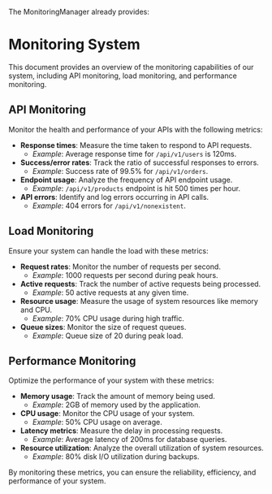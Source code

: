 The MonitoringManager already provides:
# Monitoring System

This document provides an overview of the monitoring capabilities of our system, including API monitoring, load monitoring, and performance monitoring.

## API Monitoring

Monitor the health and performance of your APIs with the following metrics:

- **Response times**: Measure the time taken to respond to API requests.
    - *Example*: Average response time for `/api/v1/users` is 120ms.
- **Success/error rates**: Track the ratio of successful responses to errors.
    - *Example*: Success rate of 99.5% for `/api/v1/orders`.
- **Endpoint usage**: Analyze the frequency of API endpoint usage.
    - *Example*: `/api/v1/products` endpoint is hit 500 times per hour.
- **API errors**: Identify and log errors occurring in API calls.
    - *Example*: 404 errors for `/api/v1/nonexistent`.

## Load Monitoring

Ensure your system can handle the load with these metrics:

- **Request rates**: Monitor the number of requests per second.
    - *Example*: 1000 requests per second during peak hours.
- **Active requests**: Track the number of active requests being processed.
    - *Example*: 50 active requests at any given time.
- **Resource usage**: Measure the usage of system resources like memory and CPU.
    - *Example*: 70% CPU usage during high traffic.
- **Queue sizes**: Monitor the size of request queues.
    - *Example*: Queue size of 20 during peak load.

## Performance Monitoring

Optimize the performance of your system with these metrics:

- **Memory usage**: Track the amount of memory being used.
    - *Example*: 2GB of memory used by the application.
- **CPU usage**: Monitor the CPU usage of your system.
    - *Example*: 50% CPU usage on average.
- **Latency metrics**: Measure the delay in processing requests.
    - *Example*: Average latency of 200ms for database queries.
- **Resource utilization**: Analyze the overall utilization of system resources.
    - *Example*: 80% disk I/O utilization during backups.

By monitoring these metrics, you can ensure the reliability, efficiency, and performance of your system.